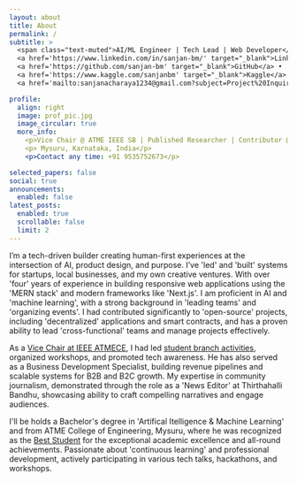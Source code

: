 ```yaml
---
layout: about
title: About
permalink: /
subtitle: >
  <span class="text-muted">AI/ML Engineer | Tech Lead | Web Developer</span> • 
  <a href='https://www.linkedin.com/in/sanjan-bm/' target="_blank">LinkedIn</a> •
  <a href='https://github.com/sanjan-bm' target="_blank">GitHub</a> •
  <a href='https://www.kaggle.com/sanjanbm' target="_blank">Kaggle</a> •
  <a href='mailto:sanjanacharaya1234@gmail.com?subject=Project%20Inquiry' target="_blank">Email</a>

profile:
  align: right
  image: prof_pic.jpg
  image_circular: true
  more_info:
    <p>Vice Chair @ ATME IEEE SB | Published Researcher | Contributor @ GWOC and SWOC | Open-source Collaboration | Technical Director | AI & ML enthusiast | Leading Innovation in MERN Development | DevOps</p>
    <p> Mysuru, Karnataka, India</p>
    <p>Contact any time: +91 9535752673</p>

selected_papers: false
social: true
announcements:
  enabled: false
latest_posts:
  enabled: true
  scrollable: false
  limit: 2
---
```


I’m a tech-driven builder creating human-first experiences at the intersection of AI, product design, and purpose. I’ve 'led' and 'built' systems for startups, local businesses, and my own creative ventures. With over 'four' years of experience in building responsive web applications using the 'MERN stack' and modern frameworks like 'Next.js'. I am proficient in AI and 'machine learning', with a strong background in 'leading teams' and 'organizing events'. I had contributed significantly to 'open-source' projects, including 'decentralized' applications and smart contracts, and has a proven ability to lead 'cross-functional' teams and manage projects effectively.

As a [Vice Chair at IEEE ATMECE](https://atme.edu.in/ieee-home-2/), I had led [student branch activities](https://www.linkedin.com/company/ieee-atmece/posts/?feedView=all), organized workshops, and promoted tech awareness. He has also served as a Business Development Specialist, building revenue pipelines and scalable systems for B2B and B2C growth. My expertise in community journalism, demonstrated through the role as a 'News Editor' at Thirthahalli Bandhu, showcasing ability to craft compelling narratives and engage audiences.

I'll be holds a Bachelor's degree in 'Artifical Itelligence & Machine Learning' and  from ATME College of Engineering, Mysuru, where he was recognized as the [Best Student](https://www.linkedin.com/feed/update/urn:li:activity:7274457876113317888/) for the exceptional academic excellence and all-round achievements. Passionate about 'continuous learning' and professional development, actively participating in various tech talks, hackathons, and workshops.
